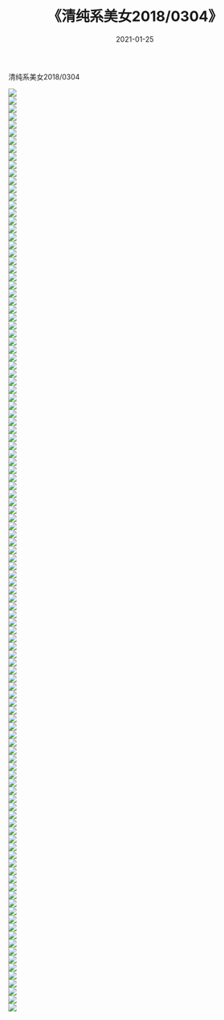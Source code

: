 ﻿---
layout: post
title:  《清纯系美女2018/0304》
date:   2021-01-25
img: http://img.660000.xyz/Sharelink/清纯系美女/2018/0304/000.jpg
categories: [美女, 清纯, 唯美]
---

清纯系美女2018/0304

 ![](http://img.660000.xyz/Sharelink/清纯系美女/2018/0304/001.jpg) <br>![](http://img.660000.xyz/Sharelink/清纯系美女/2018/0304/002.jpg) <br>![](http://img.660000.xyz/Sharelink/清纯系美女/2018/0304/003.jpg) <br>![](http://img.660000.xyz/Sharelink/清纯系美女/2018/0304/004.jpg) <br>![](http://img.660000.xyz/Sharelink/清纯系美女/2018/0304/005.jpg) <br>![](http://img.660000.xyz/Sharelink/清纯系美女/2018/0304/006.jpg) <br>![](http://img.660000.xyz/Sharelink/清纯系美女/2018/0304/007.jpg) <br>![](http://img.660000.xyz/Sharelink/清纯系美女/2018/0304/008.jpg) <br>![](http://img.660000.xyz/Sharelink/清纯系美女/2018/0304/009.jpg) <br>![](http://img.660000.xyz/Sharelink/清纯系美女/2018/0304/010.jpg) <br>![](http://img.660000.xyz/Sharelink/清纯系美女/2018/0304/011.jpg) <br>![](http://img.660000.xyz/Sharelink/清纯系美女/2018/0304/012.jpg) <br>![](http://img.660000.xyz/Sharelink/清纯系美女/2018/0304/013.jpg) <br>![](http://img.660000.xyz/Sharelink/清纯系美女/2018/0304/014.jpg) <br>![](http://img.660000.xyz/Sharelink/清纯系美女/2018/0304/015.jpg) <br>![](http://img.660000.xyz/Sharelink/清纯系美女/2018/0304/016.jpg) <br>![](http://img.660000.xyz/Sharelink/清纯系美女/2018/0304/017.jpg) <br>![](http://img.660000.xyz/Sharelink/清纯系美女/2018/0304/018.jpg) <br>![](http://img.660000.xyz/Sharelink/清纯系美女/2018/0304/019.jpg) <br>![](http://img.660000.xyz/Sharelink/清纯系美女/2018/0304/020.jpg) <br>![](http://img.660000.xyz/Sharelink/清纯系美女/2018/0304/021.jpg) <br>![](http://img.660000.xyz/Sharelink/清纯系美女/2018/0304/022.jpg) <br>![](http://img.660000.xyz/Sharelink/清纯系美女/2018/0304/023.jpg) <br>![](http://img.660000.xyz/Sharelink/清纯系美女/2018/0304/024.jpg) <br>![](http://img.660000.xyz/Sharelink/清纯系美女/2018/0304/025.jpg) <br>![](http://img.660000.xyz/Sharelink/清纯系美女/2018/0304/026.jpg) <br>![](http://img.660000.xyz/Sharelink/清纯系美女/2018/0304/027.jpg) <br>![](http://img.660000.xyz/Sharelink/清纯系美女/2018/0304/028.jpg) <br>![](http://img.660000.xyz/Sharelink/清纯系美女/2018/0304/029.jpg) <br>![](http://img.660000.xyz/Sharelink/清纯系美女/2018/0304/030.jpg) <br>![](http://img.660000.xyz/Sharelink/清纯系美女/2018/0304/031.jpg) <br>![](http://img.660000.xyz/Sharelink/清纯系美女/2018/0304/032.jpg) <br>![](http://img.660000.xyz/Sharelink/清纯系美女/2018/0304/033.jpg) <br>![](http://img.660000.xyz/Sharelink/清纯系美女/2018/0304/034.jpg) <br>![](http://img.660000.xyz/Sharelink/清纯系美女/2018/0304/035.jpg) <br>![](http://img.660000.xyz/Sharelink/清纯系美女/2018/0304/036.jpg) <br>![](http://img.660000.xyz/Sharelink/清纯系美女/2018/0304/037.jpg) <br>![](http://img.660000.xyz/Sharelink/清纯系美女/2018/0304/038.jpg) <br>![](http://img.660000.xyz/Sharelink/清纯系美女/2018/0304/039.jpg) <br>![](http://img.660000.xyz/Sharelink/清纯系美女/2018/0304/040.jpg) <br>![](http://img.660000.xyz/Sharelink/清纯系美女/2018/0304/041.jpg) <br>![](http://img.660000.xyz/Sharelink/清纯系美女/2018/0304/042.jpg) <br>![](http://img.660000.xyz/Sharelink/清纯系美女/2018/0304/043.jpg) <br>![](http://img.660000.xyz/Sharelink/清纯系美女/2018/0304/044.jpg) <br>![](http://img.660000.xyz/Sharelink/清纯系美女/2018/0304/045.jpg) <br>![](http://img.660000.xyz/Sharelink/清纯系美女/2018/0304/046.jpg) <br>![](http://img.660000.xyz/Sharelink/清纯系美女/2018/0304/047.jpg) <br>![](http://img.660000.xyz/Sharelink/清纯系美女/2018/0304/048.jpg) <br>![](http://img.660000.xyz/Sharelink/清纯系美女/2018/0304/049.jpg) <br>![](http://img.660000.xyz/Sharelink/清纯系美女/2018/0304/050.jpg) <br>![](http://img.660000.xyz/Sharelink/清纯系美女/2018/0304/051.jpg) <br>![](http://img.660000.xyz/Sharelink/清纯系美女/2018/0304/052.jpg) <br>![](http://img.660000.xyz/Sharelink/清纯系美女/2018/0304/053.jpg) <br>![](http://img.660000.xyz/Sharelink/清纯系美女/2018/0304/054.jpg) <br>![](http://img.660000.xyz/Sharelink/清纯系美女/2018/0304/055.jpg) <br>![](http://img.660000.xyz/Sharelink/清纯系美女/2018/0304/056.jpg) <br>![](http://img.660000.xyz/Sharelink/清纯系美女/2018/0304/057.jpg) <br>![](http://img.660000.xyz/Sharelink/清纯系美女/2018/0304/058.jpg) <br>![](http://img.660000.xyz/Sharelink/清纯系美女/2018/0304/059.jpg) <br>![](http://img.660000.xyz/Sharelink/清纯系美女/2018/0304/060.jpg) <br>![](http://img.660000.xyz/Sharelink/清纯系美女/2018/0304/061.jpg) <br>![](http://img.660000.xyz/Sharelink/清纯系美女/2018/0304/062.jpg) <br>![](http://img.660000.xyz/Sharelink/清纯系美女/2018/0304/063.jpg) <br>![](http://img.660000.xyz/Sharelink/清纯系美女/2018/0304/064.jpg) <br>![](http://img.660000.xyz/Sharelink/清纯系美女/2018/0304/065.jpg) <br>![](http://img.660000.xyz/Sharelink/清纯系美女/2018/0304/066.jpg) <br>![](http://img.660000.xyz/Sharelink/清纯系美女/2018/0304/067.jpg) <br>![](http://img.660000.xyz/Sharelink/清纯系美女/2018/0304/068.jpg) <br>![](http://img.660000.xyz/Sharelink/清纯系美女/2018/0304/069.jpg) <br>![](http://img.660000.xyz/Sharelink/清纯系美女/2018/0304/070.jpg) <br>![](http://img.660000.xyz/Sharelink/清纯系美女/2018/0304/071.jpg) <br>![](http://img.660000.xyz/Sharelink/清纯系美女/2018/0304/072.jpg) <br>![](http://img.660000.xyz/Sharelink/清纯系美女/2018/0304/073.jpg) <br>![](http://img.660000.xyz/Sharelink/清纯系美女/2018/0304/074.jpg) <br>![](http://img.660000.xyz/Sharelink/清纯系美女/2018/0304/075.jpg) <br>![](http://img.660000.xyz/Sharelink/清纯系美女/2018/0304/076.jpg) <br>![](http://img.660000.xyz/Sharelink/清纯系美女/2018/0304/077.jpg) <br>![](http://img.660000.xyz/Sharelink/清纯系美女/2018/0304/078.jpg) <br>![](http://img.660000.xyz/Sharelink/清纯系美女/2018/0304/079.jpg) <br>![](http://img.660000.xyz/Sharelink/清纯系美女/2018/0304/080.jpg) <br>![](http://img.660000.xyz/Sharelink/清纯系美女/2018/0304/081.jpg) <br>![](http://img.660000.xyz/Sharelink/清纯系美女/2018/0304/082.jpg) <br>![](http://img.660000.xyz/Sharelink/清纯系美女/2018/0304/083.jpg) <br>![](http://img.660000.xyz/Sharelink/清纯系美女/2018/0304/084.jpg) <br>![](http://img.660000.xyz/Sharelink/清纯系美女/2018/0304/085.jpg) <br>![](http://img.660000.xyz/Sharelink/清纯系美女/2018/0304/086.jpg) <br>![](http://img.660000.xyz/Sharelink/清纯系美女/2018/0304/087.jpg) <br>![](http://img.660000.xyz/Sharelink/清纯系美女/2018/0304/088.jpg) <br>![](http://img.660000.xyz/Sharelink/清纯系美女/2018/0304/089.jpg) <br>![](http://img.660000.xyz/Sharelink/清纯系美女/2018/0304/090.jpg) <br>![](http://img.660000.xyz/Sharelink/清纯系美女/2018/0304/091.jpg) <br>![](http://img.660000.xyz/Sharelink/清纯系美女/2018/0304/092.jpg) <br>![](http://img.660000.xyz/Sharelink/清纯系美女/2018/0304/093.jpg) <br>![](http://img.660000.xyz/Sharelink/清纯系美女/2018/0304/094.jpg) <br>![](http://img.660000.xyz/Sharelink/清纯系美女/2018/0304/095.jpg) <br>![](http://img.660000.xyz/Sharelink/清纯系美女/2018/0304/096.jpg) <br>![](http://img.660000.xyz/Sharelink/清纯系美女/2018/0304/097.jpg) <br>![](http://img.660000.xyz/Sharelink/清纯系美女/2018/0304/098.jpg) <br>![](http://img.660000.xyz/Sharelink/清纯系美女/2018/0304/099.jpg) <br>![](http://img.660000.xyz/Sharelink/清纯系美女/2018/0304/100.jpg) <br>![](http://img.660000.xyz/Sharelink/清纯系美女/2018/0304/101.jpg) <br>![](http://img.660000.xyz/Sharelink/清纯系美女/2018/0304/102.jpg) <br>![](http://img.660000.xyz/Sharelink/清纯系美女/2018/0304/103.jpg) <br>![](http://img.660000.xyz/Sharelink/清纯系美女/2018/0304/104.jpg) <br>![](http://img.660000.xyz/Sharelink/清纯系美女/2018/0304/105.jpg) <br>![](http://img.660000.xyz/Sharelink/清纯系美女/2018/0304/106.jpg) <br>![](http://img.660000.xyz/Sharelink/清纯系美女/2018/0304/107.jpg) <br>![](http://img.660000.xyz/Sharelink/清纯系美女/2018/0304/108.jpg) <br>![](http://img.660000.xyz/Sharelink/清纯系美女/2018/0304/109.jpg) <br>![](http://img.660000.xyz/Sharelink/清纯系美女/2018/0304/110.jpg) <br>![](http://img.660000.xyz/Sharelink/清纯系美女/2018/0304/111.jpg) <br>![](http://img.660000.xyz/Sharelink/清纯系美女/2018/0304/112.jpg) <br>![](http://img.660000.xyz/Sharelink/清纯系美女/2018/0304/113.jpg) <br>![](http://img.660000.xyz/Sharelink/清纯系美女/2018/0304/114.jpg) <br>![](http://img.660000.xyz/Sharelink/清纯系美女/2018/0304/115.jpg) <br>